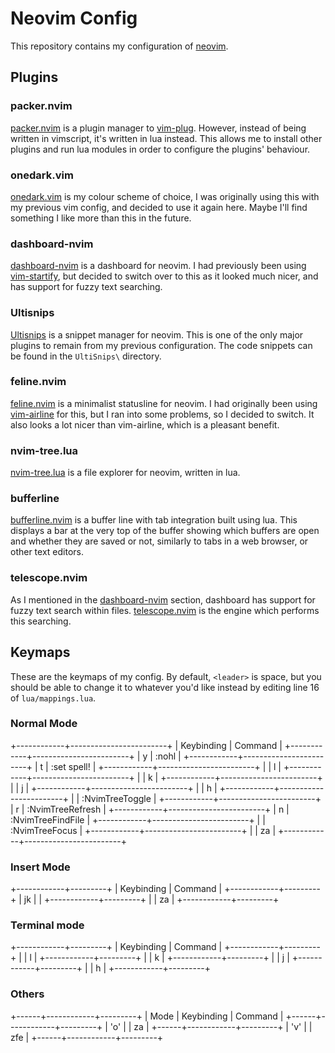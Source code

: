 # Neovim Config 

This repository contains my configuration of [neovim](https://github.com/neovim/neovim).

## Plugins 

### packer.nvim

[packer.nvim](https://github.com/wbthomason/packer.nvim) is a plugin manager to [vim-plug](https://github.com/junegunn/vim-plug). However, instead of being written in vimscript, it's written in lua instead. This allows me to install other plugins and run lua modules in order to configure the plugins' behaviour. 

### onedark.vim 

[onedark.vim](https://github.com/joshdick/onedark.vim) is my colour scheme of choice, I was originally using this with my previous vim config, and decided to use it again here. Maybe I'll find something I like more than this in the future. 

### <span id="dashboard-nvim"></span> dashboard-nvim

[dashboard-nvim](https://github.com/glepnir/dashboard-nvim) is a dashboard for neovim. I had previously been using [vim-startify](https://github.com/mhinz/vim-startify), but decided to switch over to this as it looked much nicer, and has support for fuzzy text searching.

### Ultisnips

[Ultisnips](https://github.com/SirVer/ultisnips) is a snippet manager for neovim. This is one of the only major plugins to remain from my previous configuration. The code snippets can be found in the `UltiSnips\` directory.

### feline.nvim 

[feline.nvim](https://github.com/famiu/feline.nvim) is a minimalist statusline for neovim. I had originally been using [vim-airline](https://github.com/vim-airline/vim-airline) for this, but I ran into some problems, so I decided to switch. It also looks a lot nicer than vim-airline, which is a pleasant benefit. 

### nvim-tree.lua 

[nvim-tree.lua](https://github.com/kyazdani42/nvim-tree.lua) is a file explorer for neovim, written in lua. 

### bufferline 

[bufferline.nvim](https://github.com/akinsho/bufferline.nvim) is a buffer line with tab integration built using lua. This displays a bar at the very top of the buffer showing which buffers are open and whether they are saved or not, similarly to tabs in a web browser, or other text editors.

### telescope.nvim

As I mentioned in the [dashboard-nvim](#dashboard-nvim) section, dashboard has support for fuzzy text search within files. [telescope.nvim](https://github.com/nvim-telescope/telescope.nvim) is the engine which performs this searching. 

## Keymaps

These are the keymaps of my config. By default, `<leader>` is space, but you should be able to change it to whatever you'd like instead by editing line 16 of `lua/mappings.lua`.

### Normal Mode 

+------------+------------------------+
| Keybinding | Command                |
+------------+------------------------+
| <leader>y  | :nohl<CR>              | 
+------------+------------------------+
| <leader>t  | :set spell!<CR>        | 
+------------+------------------------+
| <C-l>      | <C-w>l                 | 
+------------+------------------------+
| <C-k>      | <C-w>k                 | 
+------------+------------------------+
| <C-j>      | <C-w>j                 | 
+------------+------------------------+
| <C-h>      | <C-w>h                 | 
+------------+------------------------+
| <C-n>      | :NvimTreeToggle<CR>    | 
+------------+------------------------+
| <leader>r  | :NvimTreeRefresh<CR>   | 
+------------+------------------------+
| <leader>n  | :NvimTreeFindFile<CR>  | 
+------------+------------------------+
| <C-t>      | :NvimTreeFocus<CR>     | 
+------------+------------------------+
| <F9>       | za                     | 
+------------+------------------------+

### Insert Mode 
+------------+---------+
| Keybinding | Command | 
+------------+---------+
| jk         | <ESC>   |
+------------+---------+
| <F9>       | <C-O>za |
+------------+---------+

### Terminal mode 

+------------+---------+
| Keybinding | Command | 
+------------+---------+
| <C-l>      | <C-w>l  |
+------------+---------+
| <C-k>      | <C-w>k  |
+------------+---------+
| <C-j>      | <C-w>j  |
+------------+---------+
| <C-h>      | <C-w>h  |
+------------+---------+

### Others 
+------+------------+---------+
| Mode | Keybinding | Command |
+------+------------+---------+
| 'o'  | <F9>       | <C-C>za | 
+------+------------+---------+
| 'v'  | <F9>       | zfe     |
+------+------------+---------+
